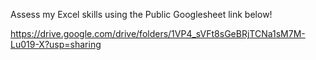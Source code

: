 Assess my Excel skills using the Public Googlesheet link below!

https://drive.google.com/drive/folders/1VP4_sVFt8sGeBRjTCNa1sM7M-Lu019-X?usp=sharing
